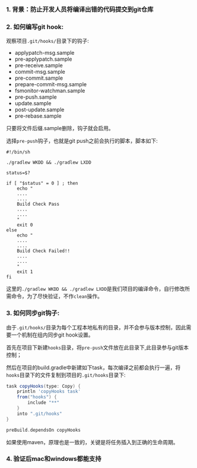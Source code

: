 ### 1. 背景：防止开发人员将编译出错的代码提交到git仓库

### 2. 如何编写git hook:

观察项目`.git/hooks/`目录下的钩子:

- applypatch-msg.sample     
- pre-applypatch.sample     
- pre-receive.sample
- commit-msg.sample         
- pre-commit.sample         
- prepare-commit-msg.sample
- fsmonitor-watchman.sample 
- pre-push.sample           
- update.sample
- post-update.sample       
- pre-rebase.sample

只要将文件后缀.sample删除，钩子就会启用。

选择`pre-push`钩子，也就是git push之前会执行的脚本，脚本如下:

```shell
#!/bin/sh

./gradlew WKDD && ./gradlew LXDD

status=$?

if [ "$status" = 0 ] ; then
    echo "
    ....
    ....
    Build Check Pass
    ....
    ....
    "
    exit 0
else
    echo "
    ....
    ....
    Build Check Failed!!
    ....
    ....
    "
    exit 1
fi
```

这里的`./gradlew WKDD && ./gradlew LXDD`是我们项目的编译命令，自行修改所需命令，为了尽快验证，不作`clean`操作。



### 3. 如何同步git钩子:

由于`.git/hooks/`目录为每个工程本地私有的目录，并不会参与版本控制，因此需要一个机制在组内同步git hook设置。

首先在项目下新建`hooks`目录，将`pre-push`文件放在此目录下,此目录参与git版本控制；

然后在项目的build.gradle中新建如下task，每次编译之前都会执行一遍，将`hooks`目录下的文件复制到项目的`.git/hooks`目录下:

```groovy
task copyHooks(type: Copy) {
    println 'copyHooks task'
    from("hooks") {
        include "**"
    }
    into ".git/hooks"
}

preBuild.dependsOn copyHooks
```

如果使用maven，原理也是一致的，关键是将任务插入到正确的生命周期。



### 4. 验证后mac和windows都能支持